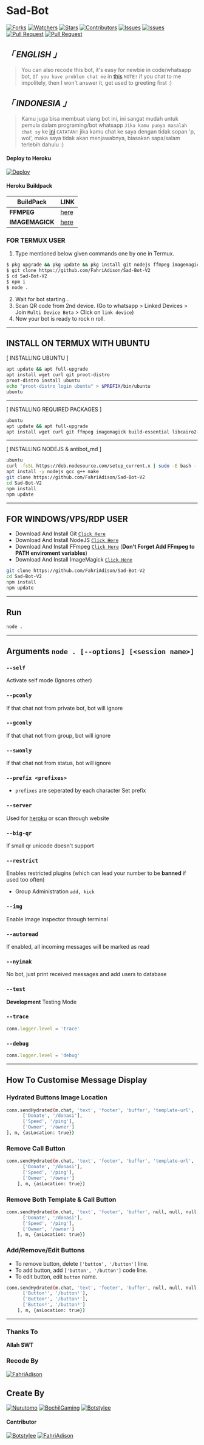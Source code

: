 # Sad-Bot

<a href="https://github.com/FahriAdison/Sad-Bot-V2/network/members"><img title="Forks" src="https://img.shields.io/github/forks/findme-19/antibot_md?label=Forks&color=blue&style=flat-square"></a>
<a href="https://github.com/FahriAdison/Sad-Bot-V2/watchers"><img title="Watchers" src="https://img.shields.io/github/watchers/findme-19/antibot_md?label=Watchers&color=green&style=flat-square"></a>
<a href="https://github.com/FahriAdison/Sad-Bot-V2/stargazers"><img title="Stars" src="https://img.shields.io/github/stars/findme-19/antibot_md?label=Stars&color=yellow&style=flat-square"></a>
<a href="https://github.com/FahriAdison/Sad-Bot-V2/graphs/contributors"><img title="Contributors" src="https://img.shields.io/github/contributors/findme-19/antibot_md?label=Contributors&color=blue&style=flat-square"></a>
<a href="https://github.com/FahriAdison/Sad-Bot-V2/issues"><img title="Issues" src="https://img.shields.io/github/issues/findme-19/antibot_md?label=Issues&color=success&style=flat-square"></a>
<a href="https://github.com/FahriAdison/Sad-Bot-V2/issues?q=is%3Aissue+is%3Aclosed"><img title="Issues" src="https://img.shields.io/github/issues-closed/findme-19/antibot_md?label=Issues&color=red&style=flat-square"></a>
<a href="https://github.com/FahriAdison/Sad-Bot-V2/pulls"><img title="Pull Request" src="https://img.shields.io/github/issues-pr/findme-19/antibot_md?label=PullRequest&color=success&style=flat-square"></a>
<a href="https://github.com/FahriAdison/Sad-Bot-V2/pulls?q=is%3Apr+is%3Aclosed"><img title="Pull Request" src="https://img.shields.io/github/issues-pr-closed/findme-19/antibot_md?label=PullRequest&color=red&style=flat-square"></a>

## _「 ENGLISH 」_
> You can also recode this bot, it's easy for newbie in code/whatsapp bot, `If you have problem chat me` in [this](http://wa.me/6282287219167) `NOTE!` if you chat to me impolitely, then I won't answer it, get used to greeting first :)

## _「 INDONESIA 」_
> Kamu juga bisa membuat ulang bot ini, ini sangat mudah untuk pemula dalam programing/bot whatsapp `Jika kamu punya masalah chat sy` ke [ini](http://wa.me/6282287219167) `CATATAN!` jika kamu chat ke saya dengan tidak sopan 'p, woi', maka saya tidak akan menjawabnya, biasakan sapa/salam terlebih dahulu :)
#### Deploy to Heroku
[![Deploy](https://www.herokucdn.com/deploy/button.svg)](https://heroku.com/deploy?template=https://github.com/FahriAdison/Sad-Bot-V2)

#### Heroku Buildpack
| BuildPack | LINK |
|--------|--------|
| **FFMPEG** |[here](https://github.com/jonathanong/heroku-buildpack-ffmpeg-latest) |
| **IMAGEMAGICK** | [here](https://github.com/DuckyTeam/heroku-buildpack-imagemagick) |

### FOR TERMUX USER
1. Type mentioned below given commands one by one in Termux.
```sh
$ pkg upgrade && pkg update && pkg install git nodejs ffmpeg imagemagick nano bash mc -y
$ git clone https://github.com/FahriAdison/Sad-Bot-V2
$ cd Sad-Bot-V2
$ npm i 
$ node .
```
2. Wait for bot starting...
3. Scan QR code from 2nd device. (Go to whatsapp > Linked Devices > Join `Multi Device Beta` > Click on `link device`)
4. Now your bot is ready to rock n roll.

---------

## INSTALL ON TERMUX WITH UBUNTU

[ INSTALLING UBUNTU ]

```bash
apt update && apt full-upgrade
apt install wget curl git proot-distro
proot-distro install ubuntu
echo "proot-distro login ubuntu" > $PREFIX/bin/ubuntu
ubuntu
```
---------

[ INSTALLING REQUIRED PACKAGES ]

```bash
ubuntu
apt update && apt full-upgrade
apt install wget curl git ffmpeg imagemagick build-essential libcairo2-dev libpango1.0-dev libjpeg-dev libgif-dev librsvg2-dev dbus-x11 ffmpeg2theora ffmpegfs ffmpegthumbnailer ffmpegthumbnailer-dbg ffmpegthumbs libavcodec-dev libavcodec-extra libavcodec-extra58 libavdevice-dev libavdevice58 libavfilter-dev libavfilter-extra libavfilter-extra7 libavformat-dev libavformat58 libavifile-0.7-bin libavifile-0.7-common libavifile-0.7c2 libavresample-dev libavresample4 libavutil-dev libavutil56 libpostproc-dev libpostproc55 graphicsmagick graphicsmagick-dbg graphicsmagick-imagemagick-compat graphicsmagick-libmagick-dev-compat groff imagemagick-6.q16hdri imagemagick-common libchart-gnuplot-perl libgraphics-magick-perl libgraphicsmagick++-q16-12 libgraphicsmagick++1-dev
```

---------

[ INSTALLING NODEJS & antibot_md ]

```bash
ubuntu
curl -fsSL https://deb.nodesource.com/setup_current.x | sudo -E bash -
apt install -y nodejs gcc g++ make
git clone https://github.com/FahriAdison/Sad-Bot-V2
cd Sad-Bot-V2
npm install
npm update
```

---------

## FOR WINDOWS/VPS/RDP USER

* Download And Install Git [`Click Here`](https://git-scm.com/downloads)
* Download And Install NodeJS [`Click Here`](https://nodejs.org/en/download)
* Download And Install FFmpeg [`Click Here`](https://ffmpeg.org/download.html) (**Don't Forget Add FFmpeg to PATH enviroment variables**)
* Download And Install ImageMagick [`Click Here`](https://imagemagick.org/script/download.php)

```bash
git clone https://github.com/FahriAdison/Sad-Bot-V2
cd Sad-Bot-V2
npm install
npm update
```

---------

## Run

```bash
node .
```

---------

## Arguments `node . [--options] [<session name>]`

### `--self`

Activate self mode (Ignores other)

### `--pconly`

If that chat not from private bot, bot will ignore

### `--gconly`

If that chat not from group, bot will ignore

### `--swonly`

If that chat not from status, bot will ignore

### `--prefix <prefixes>`

* `prefixes` are seperated by each character
Set prefix

### `--server`

Used for [heroku](https://heroku.com/) or scan through website

### `--big-qr`

If small qr unicode doesn't support

### `--restrict`

Enables restricted plugins (which can lead your number to be **banned** if used too often)

* Group Administration `add, kick`

### `--img`

Enable image inspector through terminal

### `--autoread`

If enabled, all incoming messages will be marked as read

### `--nyimak`

No bot, just print received messages and add users to database

### `--test`

**Development** Testing Mode

### `--trace`

```js
conn.logger.level = 'trace'
```

### `--debug`

```js
conn.logger.level = 'debug'
```

---------

## How To Customise Message Display

### Hydrated Buttons Image Location
```bash
conn.sendHydrated(m.chat, 'text', 'footer', 'buffer', 'template-url', 'Template-Name', '0123456789', 'Template-CALL', [
      ['Donate', '/donasi'],
      ['Speed', '/ping'],
      ['Owner', '/owner']
], m, {asLocation: true})
```

### Remove Call Button
```bash
conn.sendHydrated(m.chat, 'text', 'footer', 'buffer', 'template-url', 'Template-Name', null, null, [
      ['Donate', '/donasi'],
      ['Speed', '/ping'],
      ['Owner', '/owner']
    ], m, {asLocation: true})
```

### Remove Both Template & Call Button
```bash
conn.sendHydrated(m.chat, 'text', 'footer', 'buffer', null, null, null, null, [
      ['Donate', '/donasi'],
      ['Speed', '/ping'],
      ['Owner', '/owner']
    ], m, {asLocation: true})
```
### Add/Remove/Edit Buttons
* To remove button, delete `['button', '/button']` line.
* To add button, add `['button', '/button']` code line.
* To edit button, edit `button` name.
```bash
conn.sendHydrated(m.chat, 'text', 'footer', 'buffer', null, null, null, null, [
      ['Button¹', '/button¹'],
      ['Button²', '/button²'],
      ['Button³', '/button³']
    ], m, {asLocation: true})
```

---------

### Thanks To 
**Allah SWT**
### Recode By
[![FahriAdison](https://github.com/FahriAdison.png?size=100)](https://github.com/FahriAdison)
## Create By
[![Nurutomo](https://github.com/Nurutomo.png?size=100)](https://github.com/Nurutomo)
[![BochilGaming](https://github.com/BochilGaming.png?size=100)](https://github.com/BochilGaming)
[![Botstylee](https://github.com/Botstylee.png?size=100)](https://github.com/Botstylee)
#### Contributor
[![Botstylee](https://github.com/botstylee.png?size=100)](https://github.com/Botstylee)
[![FahriAdison](https://github.com/FahriAdison.png?size=100)](https://github.com/FahriAdison)
